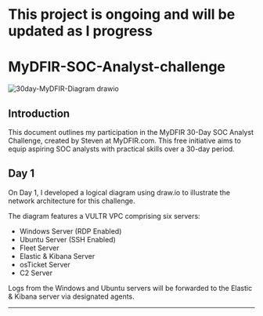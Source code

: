 # This project is ongoing and will be updated as I progress

# MyDFIR-SOC-Analyst-challenge
![30day-MyDFIR-Diagram drawio](https://github.com/user-attachments/assets/98019d97-aff6-4206-ad70-0665732799a6)

## Introduction

This document outlines my participation in the MyDFIR 30-Day SOC Analyst Challenge, created by Steven at MyDFIR.com. This free initiative aims to equip aspiring SOC analysts with practical skills over a 30-day period.

## Day 1
On Day 1, I developed a logical diagram using draw.io to illustrate the network architecture for this challenge.

The diagram features a VULTR VPC comprising six servers:

- Windows Server (RDP Enabled)
- Ubuntu Server (SSH Enabled)
- Fleet Server
- Elastic & Kibana Server
- osTicket Server
- C2 Server
  
Logs from the Windows and Ubuntu servers will be forwarded to the Elastic & Kibana server via designated agents.

---

<!--<details>
<summary>Creating the OpenVAS VM in Azure</summary>
  
---
  
To begin, I will access the Azure portal to configure a new virtual machine for the OpenVAS Vulnerability Management Scanner.

Within the Azure portal, I will navigate to the "Marketplace" and select it. 

--!>
